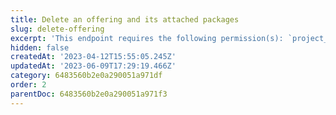 ```yaml
---
title: Delete an offering and its attached packages
slug: delete-offering
excerpt: 'This endpoint requires the following permission(s): `project_configuration:offerings:read_write`.'
hidden: false
createdAt: '2023-04-12T15:55:05.245Z'
updatedAt: '2023-06-09T17:29:19.466Z'
category: 6483560b2e0a290051a971df
order: 2
parentDoc: 6483560b2e0a290051a971f3
---
```

